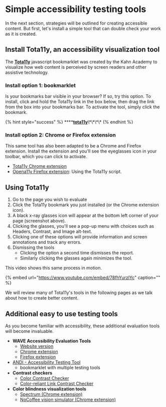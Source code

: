 # Simple accessibility testing tools

In the next section, strategies will be outlined for creating accessible content. But first, let's install a simple tool that can double check your work as it is created.

## Install Tota11y, an accessibility visualization tool

The [**Tota11y**](http://khan.github.io/tota11y/) javascript bookmarklet was created by the Kahn Academy to visualize how web content is perceived by screen readers and other assistive technology.

### Install option 1: bookmarklet <a id="Installation"></a>

Is your bookmarks bar visible in your browser? If so, try this option. To install, click and hold the Tota11y link in the box below, then drag the link from the box into your bookmarks bar. To activate the tool, simply click the bookmark.

{% hint style="success" %}
\*\*\*\*[**tota11y**](javascript:%28function%28%29{var%20tota11y=document.createElement%28'SCRIPT'%29;tota11y.type='text/javascript';tota11y.src='https://khan.github.io/tota11y/dist/tota11y.min.js';document.getElementsByTagName%28'head'%29[0].appendChild%28tota11y%29;}%29%28%29;)\*\*\*\*
{% endhint %}

### Install option 2: Chrome or Firefox extension

This same tool has also been adapted to be a Chrome and Firefox extension. Install the extension and you'll see the eyeglasses icon in your toolbar, which you can click to activate.

* [Tota11y Chrome extension](https://chrome.google.com/webstore/detail/tota11y-plugin-from-khan/oedofneiplgibimfkccchnimiadcmhpe/related)
* [Opena11y Firefox extension](https://addons.mozilla.org/en-US/firefox/addon/opena11y-toolkit/): Using the Tota11y script.

## Using Tota11y

1. Go to the page you wish to evaluate
2. Click the Tota11y bookmark you just installed \(or the Chrome extension icon\).
3. A black x-ray glasses icon will appear at the bottom left corner of your page \(screenshot above\).
4. Clicking the glasses, you'll see a pop-up menu with choices such as Headers, Contrast, and Image alt-text.
5. Clicking one of these options will provide information and screen annotations and track any errors.
6. Dismissing the tools
   * Clicking the option a second time dismisses the report.
   * Similarly clicking the glasses again minimizes the tool.

This video shows this same process in motion.

{% embed url="https://www.youtube.com/embed/78fhYurzlYc" caption="" %}

We will review many of Tota11y's tools in the following pages as we talk about how to create better content.

## Additional easy to use testing tools

As you become familiar with accessibility, these additional evaluation tools will become invaluable.

* **WAVE Accessibility Evaluation Tools**
  * [Website version](http://wave.webaim.org/)
  * [Chrome extension](https://chrome.google.com/webstore/detail/wave-evaluation-tool/jbbplnpkjmmeebjpijfedlgcdilocofh)
  * [Firefox extension](https://addons.mozilla.org/en-US/firefox/addon/wave-accessibility-tool/)
* [ANDI - Accessibility Testing Tool](https://www.ssa.gov/accessibility/andi/help/install.html)
  * bookmarklet with multiple testing tools
* **Contrast checkers**
  * [Color Contrast Checker](https://webaim.org/resources/contrastchecker/)
  * [Color-reliant Link Contrast Checker](https://webaim.org/resources/linkcontrastchecker/)
* **Color blindness visualization tools**
  * [Spectrum \(Chrome extension\)](https://chrome.google.com/webstore/detail/spectrum/ofclemegkcmilinpcimpjkfhjfgmhieb?hl=en)
  * [NoCoffee vision simulator \(Chrome extension\)](https://chrome.google.com/webstore/detail/nocoffee/jjeeggmbnhckmgdhmgdckeigabjfbddl?hl=en-US)

